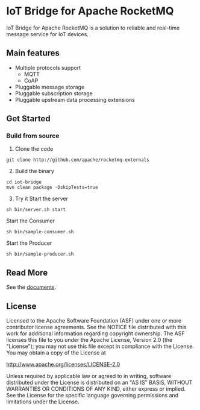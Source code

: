 # IoT Bridge for Apache RocketMQ

IoT Bridge for Apache RocketMQ is a solution to reliable and real-time message service for IoT devices.

## Main features
- Multiple protocols support
    - MQTT
    - CoAP
- Pluggable message storage
- Pluggable subscription storage
- Pluggable upstream data processing extensions

## Get Started
### Build from source
1. Clone the code
```shell
git clone http://github.com/apache/rocketmq-externals
```

2. Build the binary
```shell
cd iot-bridge
mvn clean package -DskipTests=true
```

3. Try it
Start the server
```
sh bin/server.sh start
```
Start the Consumer
```
sh bin/sample-consumer.sh
```
Start the Producer
```
sh bin/sample-producer.sh
```

## Read More
See the [documents](docs/index.md).

## License

Licensed to the Apache Software Foundation (ASF) under one
or more contributor license agreements.  See the NOTICE file
distributed with this work for additional information
regarding copyright ownership.  The ASF licenses this file
to you under the Apache License, Version 2.0 (the
"License"); you may not use this file except in compliance
with the License.  You may obtain a copy of the License at

  http://www.apache.org/licenses/LICENSE-2.0

Unless required by applicable law or agreed to in writing,
software distributed under the License is distributed on an
"AS IS" BASIS, WITHOUT WARRANTIES OR CONDITIONS OF ANY
KIND, either express or implied.  See the License for the
specific language governing permissions and limitations
under the License.

